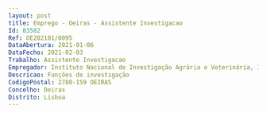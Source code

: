 ```yaml
--- 
layout: post
title: Emprego - Oeiras - Assistente Investigacao
Id: 83582
Ref: OE202101/0095
DataAbertura: 2021-01-06
DataFecho: 2021-02-03
Trabalho: Assistente Investigacao
Empregador: Instituto Nacional de Investigação Agrária e Veterinária, I.P.
Descricao: Funções de investigação
CodigoPostal: 2780-159 OEIRAS
Concelho: Oeiras
Distrito: Lisboa
--- 
```

